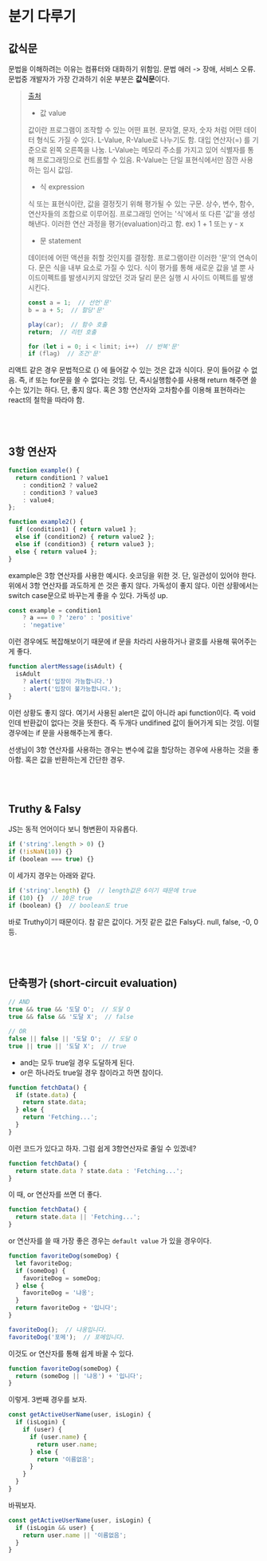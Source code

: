 # 분기 다루기

## 값식문

문법을 이해하려는 이유는 컴퓨터와 대화하기 위함임. 문법 애러 -> 장애, 서비스 오류. 문법중 개발자가 가장 간과하기 쉬운 부분은 **값식문**이다.

> [출처](https://365kim.tistory.com/85)
>
> - 값 value
>
> 값이란 프로그램이 조작할 수 있는 어떤 표현. 문자열, 문자, 숫자 처럼 어떤 데이터 형식도 가질 수 있다. L-Value, R-Value로 나누기도 함. 대입 연산자(=) 를 기준으로 왼쪽 오른쪽을 나눔. L-Value는 메모리 주소를 가지고 있어 식별자를 통해 프로그래밍으로 컨트롤할 수 있음. R-Value는 단일 표현식에서만 잠깐 사용하는 임시 값임.
>
> - 식 expression
>
> 식 또는 표현식이란, 값을 결정짓기 위해 평가될 수 있는 구문. 상수, 변수, 함수, 연산자들의 조합으로 이루어짐. 프로그래밍 언어는 '식'에서 또 다른 '값'을 생성해낸다. 이러한 연산 과정을 평가(evaluation)라고 함. ex) 1 + 1 또는 y - x
>
> - 문 statement
>
> 데이터에 어떤 액션을 취할 것인지를 결정함. 프로그램이란 이러한 '문'의 연속이다. 문은 식을 내부 요소로 가질 수 있다. 식이 평가를 통해 새로운 값을 낼 뿐 사이드이펙트를 발생시키지 않았던 것과 달리 문은 실행 시 사이드 이펙트를 발생시킨다.
>
> ```js
> const a = 1;  // 선언'문'
> b = a + 5;  // 할당'문'
> 
> play(car);  // 함수 호출
> return;  // 리턴 호출
> 
> for (let i = 0; i < limit; i++)  // 반복'문'
> if (flag)  // 조건'문'
> ```

리액트 같은 경우 문법적으로 {} 에 들어갈 수 있는 것은 값과 식이다. 문이 들어갈 수 없음. 즉, if 또는 for문을 쓸 수 없다는 것임. 단, 즉시실행함수를 사용해 return 해주면 쓸 수는 있기는 하다. 단, 좋지 않다. 혹은 3항 연산자와 고차함수를 이용해 표현하라는 react의 철학을 따라야 함.

<br/>

<br/>

## 3항 연산자

```js
function example() {
  return condition1 ? value1
    : condition2 ? value2
    : condition3 ? value3
    : value4;
};

function example2() {
  if (condition1) { return value1 };
  else if (condition2) { return value2 };
  else if (condition3) { return value3 };
  else { return value4 };
}
```

example은 3항 연산자를 사용한 예시다. 숏코딩을 위한 것. 단, 일관성이 있어야 한다. 위에서 3항 연산자를 과도하게 쓴 것은 좋지 않다. 가독성이 좋지 않다. 이런 상황에서는 switch case문으로 바꾸는게 좋을 수 있다. 가독성 up.

```js
const example = condition1
	? a === 0 ? 'zero' : 'positive'
	: 'negative'
```

이런 경우에도 복잡해보이기 때문에 if 문을 차라리 사용하거나 괄호를 사용해 묶어주는게 좋다.

```js
function alertMessage(isAdult) {
  isAdult
  	? alert('입장이 가능합니다.')
  	: alert('입장이 불가능합니다.');
}
```

이런 상황도 좋지 않다. 여기서 사용된 alert은 값이 아니라 api function이다. 즉 void인데 반환값이 없다는 것을 뜻한다. 즉 두개다 undifined 값이 들어가게 되는 것임. 이럴 경우에는 if 문을 사용해주는게 좋다.

선생님이 3항 연산자를 사용하는 경우는 변수에 값을 할당하는 경우에 사용하는 것을 좋아함. 혹은 값을 반환하는게 간단한 경우.

<br/>

<br/>

## Truthy & Falsy

JS는 동적 언어이다 보니 형변환이 자유롭다.

```js
if ('string'.length > 0) {}
if (!isNaN(10)) {}
if (boolean === true) {}
```

이 세가지 경우는 아래와 같다.

```js
if ('string'.length) {}  // length값은 6이기 때문에 true
if (10) {}  // 10은 true
if (boolean) {}  // boolean도 true
```

바로 Truthy이기 때문이다. 참 같은 값이다. 거짓 같은 값은 Falsy다. null, false, -0, 0 등.

<br/>

<br/>

## 단축평가 (short-circuit evaluation)

```js
// AND
true && true && '도달 O';  // 도달 O
true && false && '도달 X';  // false

// OR
false || false || '도달 O';  // 도달 O
true || true || '도달 X';  // true
```

- and는 모두 true일 경우 도달하게 된다.
- or은 하나라도 true일 경우 참이라고 하면 참이다.

```js
function fetchData() {
  if (state.data) {
    return state.data;
  } else {
    return 'Fetching...';
  }
}
```

이런 코드가 있다고 하자. 그럼 쉽게 3항연산자로 줄일 수 있겠네?

```js
function fetchData() {
  return state.data ? state.data : 'Fetching...';
}
```

이 때, or 연산자를 쓰면 더 좋다.

```js
function fetchData() {
  return state.data || 'Fetching...';
}
```

or 연산자를 쓸 때 가장 좋은 경우는 `default value` 가 있을 경우이다.

```js
function favoriteDog(someDog) {
  let favoriteDog;
  if (someDog) {
    favoriteDog = someDog;
  } else {
    favoriteDog = '냐옹';
  }
  return favoriteDog + '입니다';
}

favoriteDog();  // 냐옹입니다.
favoriteDog('포메');  // 포메입니다.
```

이것도 or 연산자를 통해 쉽게 바꿀 수 있다.

```js
function favoriteDog(someDog) {
  return (someDog || '냐옹') + '입니다';
}
```

이렇게. 3번째 경우를 보자.

```js
const getActiveUserName(user, isLogin) {
  if (isLogin) {
    if (user) {
      if (user.name) {
        return user.name;
      } else {
        return '이름없음';
      }      
    }
  }
}
```

바꿔보자.

```js
const getActiveUserName(user, isLogin) {
  if (isLogin && user) {
    return user.name || '이름없음';
  }
}
```

